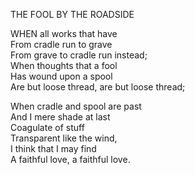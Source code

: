 THE FOOL BY THE ROADSIDE  
  
WHEN all works that have  
From cradle run to grave  
From grave to cradle run instead;  
When thoughts that a fool  
Has wound upon a spool  
Are but loose thread, are but loose thread;  
  
When cradle and spool are past  
And I mere shade at last  
Coagulate of stuff  
Transparent like the wind,  
I think that I may find  
A faithful love, a faithful love.  
